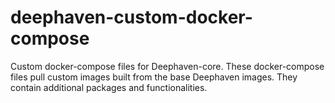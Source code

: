# deephaven-custom-docker-compose

Custom docker-compose files for Deephaven-core.  These docker-compose files pull custom images built from the base Deephaven images.  They contain additional packages and functionalities.
